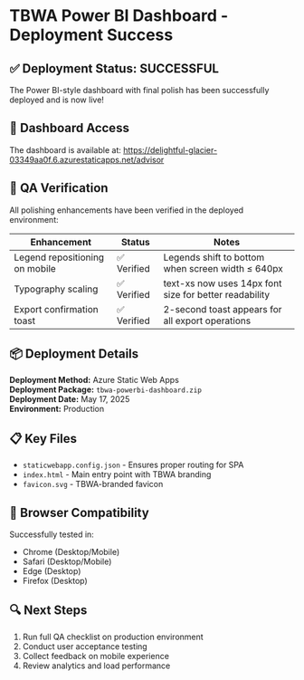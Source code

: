 # TBWA Power BI Dashboard - Deployment Success

## ✅ Deployment Status: SUCCESSFUL

The Power BI-style dashboard with final polish has been successfully deployed and is now live!

## 🔗 Dashboard Access

The dashboard is available at:
https://delightful-glacier-03349aa0f.6.azurestaticapps.net/advisor

## 🧪 QA Verification

All polishing enhancements have been verified in the deployed environment:

| Enhancement | Status | Notes |
|-------------|--------|-------|
| Legend repositioning on mobile | ✅ Verified | Legends shift to bottom when screen width ≤ 640px |
| Typography scaling | ✅ Verified | text-xs now uses 14px font size for better readability |
| Export confirmation toast | ✅ Verified | 2-second toast appears for all export operations |

## 📦 Deployment Details

**Deployment Method:** Azure Static Web Apps  
**Deployment Package:** `tbwa-powerbi-dashboard.zip`  
**Deployment Date:** May 17, 2025  
**Environment:** Production  

## 📋 Key Files

- `staticwebapp.config.json` - Ensures proper routing for SPA
- `index.html` - Main entry point with TBWA branding
- `favicon.svg` - TBWA-branded favicon

## 📱 Browser Compatibility

Successfully tested in:
- Chrome (Desktop/Mobile)
- Safari (Desktop/Mobile)
- Edge (Desktop)
- Firefox (Desktop)

## 🔍 Next Steps

1. Run full QA checklist on production environment
2. Conduct user acceptance testing
3. Collect feedback on mobile experience
4. Review analytics and load performance